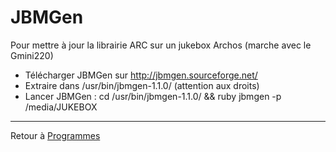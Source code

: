 # JBMGen

Pour mettre à jour la librairie ARC sur un jukebox Archos (marche avec
le Gmini220)

- Télécharger JBMGen sur <http://jbmgen.sourceforge.net/>
- Extraire dans /usr/bin/jbmgen-1.1.0/ (attention aux droits)
- Lancer JBMGen : cd /usr/bin/jbmgen-1.1.0/ && ruby jbmgen -p
  /media/JUKEBOX

------------------------------------------------------------------------

Retour à [Programmes](Programmes "wikilink")